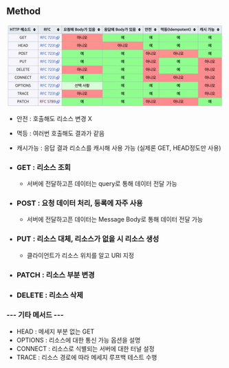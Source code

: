 ## Method
![HTTPMethod](Img/HTTPMethod.png)
- 안전 : 호출해도 리소스 변경 X
- 멱등 : 여러번 호출해도 결과가 같음
- 캐시가능 : 응답 결과 리소스를 캐시해 사용 가능 (실제론 GET, HEAD정도만 사용)

- ### GET : 리소스 조회
  - 서버에 전달하고픈 데이터는 query로 통해 데이터 전달 가능
- ### POST : 요청 데이터 처리, 등록에 자주 사용
  - 서버에 전달하고픈 데이터는 Message Body로 통해 데이터 전달 가능
- ### PUT : 리소스 대체, 리소스가 없을 시 리소스 생성
  - 클라이언트가 리소스 위치를 알고 URI 지정
- ### PATCH : 리소스 부분 변경
- ### DELETE : 리소스 삭제   
### --- 기타 메서드 ---
- HEAD : 메세지 부분 없는 GET
- OPTIONS : 리소스에 대한 통신 가능 옵션을 설명
- CONNECT : 리소스로 식별되는 서버에 대한 터널 설정
- TRACE : 리소스 경로에 따라 메세지 루프백 테스트 수행
